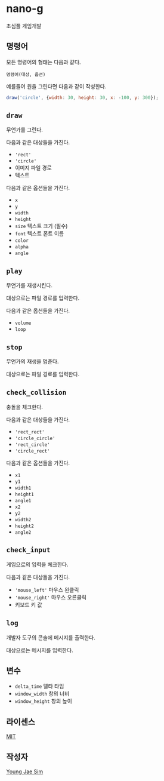 # nano-g
초심플 게임개발

## 명령어
모든 명령어의 형태는 다음과 같다.

`명령어(대상, 옵션)`

예를들어 원을 그린다면 다음과 같이 작성한다.

```javascript
draw('circle', {width: 30, height: 30, x: -100, y: 300});
```

## `draw`
무언가를 그린다.

다음과 같은 대상들을 가진다.
- `'rect'`
- `'circle'`
- 이미지 파일 경로
- 텍스트

다음과 같은 옵션들을 가진다.
- `x`
- `y`
- `width`
- `height`
- `size` 텍스트 크기 (필수)
- `font` 텍스트 폰트 이름
- `color`
- `alpha`
- `angle`

## `play`
무언가를 재생시킨다.

대상으로는 파일 경로를 입력한다.

다음과 같은 옵션들을 가진다.
- `volume`
- `loop`

## `stop`
무언가의 재생을 멈춘다.

대상으로는 파일 경로를 입력한다.

## `check_collision`
충돌을 체크한다.

다음과 같은 대상들을 가진다.
- `'rect_rect'`
- `'circle_circle'`
- `'rect_circle'`
- `'circle_rect'`

다음과 같은 옵션들을 가진다.
- `x1`
- `y1`
- `width1`
- `height1`
- `angle1`
- `x2`
- `y2`
- `width2`
- `height2`
- `angle2`

## `check_input`
게임으로의 입력을 체크한다.

다음과 같은 대상들을 가진다.
- `'mouse_left'` 마우스 왼클릭
- `'mouse_right'` 마우스 오른클릭
- 키보드 키 값

## `log`
개발자 도구의 콘솔에 메시지를 출력한다.

대상으로는 메시지를 입력한다.

## 변수
* `delta_time` 델타 타임
* `window_width` 창의 너비
* `window_height` 창의 높이

## 라이센스
[MIT](LICENSE)

## 작성자
[Young Jae Sim](https://github.com/Hanul)